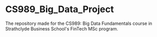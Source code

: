 # CS989_Big_Data_Project
The repository made for the CS989: Big Data Fundamentals course in Strathclyde Business School's FinTech MSc program.
